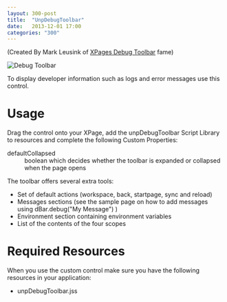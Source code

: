 ```yaml
---
layout: 300-post
title:  "UnpDebugToolbar"
date:   2013-12-01 17:00
categories: "300"
---
```


(Created By Mark Leusink of [XPages Debug Toolbar](http://www.openntf.org/internal/home.nsf/project.xsp?action=openDocument&name=XPage%20Debug%20Toolbar) fame)

![Debug Toolbar](http://teamstudio.s3.amazonaws.com/images/debugtoolbar-ipad.png)

To display developer information such as logs and error messages use this control.

# Usage

Drag the control onto your XPage, add the unpDebugToolbar Script Library to resources and complete the following Custom Properties:

<dl class="dl-horizontal">
	<dt>defaultCollapsed</dt><dd>boolean which decides whether the toolbar is expanded or collapsed when the page opens</dd>
</dl>

The toolbar offers several extra tools:

* Set of default actions (workspace, back, startpage, sync and reload)
* Messages sections (see the sample page on how to add messages using dBar.debug("My Message") )
* Environment section containing environment variables
* List of the contents of the four scopes

<script src="https://gist.github.com/whitemx/7527784.js"></script>

# Required Resources
When you use the custom control make sure you have the following resources in your application:

* unpDebugToolbar.jss